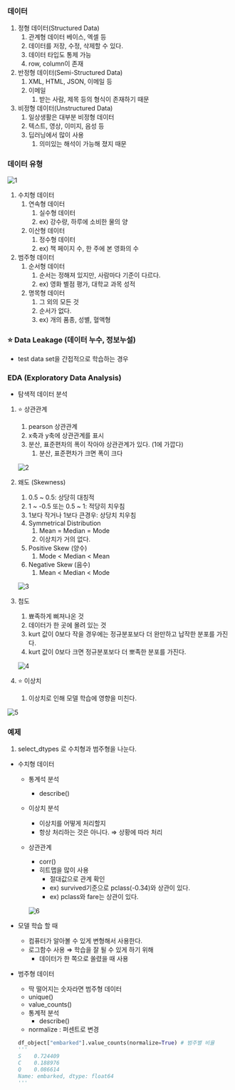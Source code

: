 ### 데이터

1. 정형 데이터(Structured Data)
    1. 관계형 데이터 베이스, 엑셀 등
    2. 데이터를 저장, 수정, 삭제할 수 있다.
    3. 데이터 타입도 통제 가능
    4. row, column이 존재
2. 반정형 데이터(Semi-Structured Data)
    1. XML, HTML, JSON, 이메일 등
    2. 이메일
        1. 받는 사람, 제목 등의 형식이 존재하기 때문
3. 비정형 데이터(Unstructured Data)
    1. 일상생활은 대부분 비정형 데이터
    2. 텍스트, 영상, 이미지, 음성 등
    3. 딥러닝에서 많이 사용
        1. 의미있는 해석이 가능해 졌지 때문

### 데이터 유형

![1](../img/img_eda1.png)

1. 수치형 데이터
    1. 연속형 데이터
        1. 실수형 데이터
        2. ex) 강수량, 하루에 소비한 물의 양
    2. 이산형 데이터
        1. 정수형 데이터
        2. ex) 책 페이지 수, 한 주에 본 영화의 수
2. 범주형 데이터
    1. 순서형 데이터
        1. 순서는 정해져 있지만, 사람마다 기준이 다르다.
        2. ex) 영화 별점 평가, 대학교 과목 성적
    2. 명목형 데이터
        1. 그 외의 모든 것
        2. 순서가 없다.
        3. ex) 개의 품종, 성별, 혈액형

### ⭐ Data Leakage (데이터 누수, 정보누설)

- test data set을 간접적으로 학습하는 경우

### EDA (Exploratory Data Analysis)

- 탐색적 데이터 분석
1. ⭐ 상관관계
    1. pearson 상관관계
    2. x축과 y축에 상관관계를 표시
    3. 분산, 표준편차의 폭이 작아야 상관관계가 있다. (1에 가깝다)
        1. 분산, 표준편차가 크면 폭이 크다
    
    ![2](../img/img_eda2.png)

2. 왜도 (Skewness)
    1. 0.5 ~ 0.5: 상당히 대칭적
    2. 1 ~ -0.5 또는 0.5 ~ 1: 적당히 치우침
    3. 1보다 작거나 1보다 큰경우: 상당치 치우침
    4. Symmetrical Distribution
        1. Mean = Median = Mode
        2. 이상치가 거의 없다.
    5. Positive Skew (양수)
        1. Mode < Median < Mean
    6. Negative Skew (음수)
        1. Mean < Median < Mode
    
    ![3](../img/img_eda3.png)

3. 첨도
    1. 뾰족하게 삐져나온 것
    2. 데이터가 한 곳에 몰려 있는 것
    3. kurt 값이 0보다 작을 경우에는 정규분포보다 더 완만하고 납작한 분포를 가진다.
    4. kurt 값이 0보다 크면 정규분포보다 더 뽀족한 분포를 가진다.
    
    ![4](../img/img_eda4.png)

4. ⭐ 이상치
    1. 이상치로 인해 모델 학습에 영향을 미친다.

![5](../img/img_eda5.png)

### 예제

1. select_dtypes 로 수치형과 범주형을 나눈다.
- 수치형 데이터
    - 통계석 분석
        - describe()
    - 이상치 분석
        - 이상치를 어떻게 처리할지
        - 항상 처리하는 것은 아니다. ⇒ 상황에 따라 처리
    - 상관관계
        - corr()
        - 히트맵을 많이 사용
            - 절대값으로 관계 확인
            - ex) survived기준으로 pclass(-0.34)와 상관이 있다.
            - ex) pclass와 fare는 상관이 있다.
        
        ![6](../img/img_eda6.png)

- 모델 학습 할 때
    - 컴퓨터가 알아볼 수 있게 변형해서 사용한다.
    - 로그함수 사용 ⇒ 학습을 잘 될 수 있게 하기 위해
        - 데이터가 한 쪽으로 쏠렸을 때 사용
- 범주형 데이터
    - 딱 떨어지는 숫자라면 범주형 데이터
    - unique()
    - value_counts()
    - 통계적 분석
      - describe()
    - normalize : 퍼센트로 변경
    
    ```python
    df_object["embarked"].value_counts(normalize=True) # 범주별 비율
    '''
    S    0.724409
    C    0.188976
    Q    0.086614
    Name: embarked, dtype: float64
    '''
    ```
